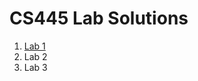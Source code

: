 # CS445 Lab Solutions

1. [Lab 1](https://github.com/Tekleyigzaw21/CS445-lab-solns/blob/main/Lab%201%20Solution.pdf)
2. Lab 2
3. Lab 3
